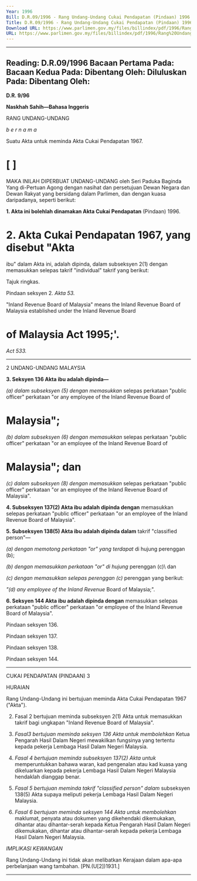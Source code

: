 ```yaml
---
Year: 1996
Bill: D.R.09/1996 - Rang Undang-Undang Cukai Pendapatan (Pindaan) 1996 (Lulus)
Title: D.R.09/1996 - Rang Undang-Undang Cukai Pendapatan (Pindaan) 1996 (Lulus)
Download URL: https://www.parlimen.gov.my/files/billindex/pdf/1996/Rang%20Undang-Undang%20DR%209.pdf
URL: https://www.parlimen.gov.my/files/billindex/pdf/1996/Rang%20Undang-Undang%20DR%209.pdf
---
```

---
Reading:
D.R.09/1996
Bacaan Pertama Pada:
Bacaan Kedua Pada:
Dibentang Oleh:
Diluluskan Pada:
Dibentang Oleh:
---

**D.R. 9/96**

**Naskhah Sahih—Bahasa Inggeris**

RANG UNDANG-UNDANG

_b e r n a m a_

Suatu Akta untuk meminda Akta Cukai Pendapatan
1967.

# [ ]

MAKA INILAH DIPERBUAT UNDANG-UNDANG
oleh Seri Paduka Baginda Yang di-Pertuan Agong dengan
nasihat dan persetujuan Dewan Negara dan Dewan Rakyat
yang bersidang dalam Parlimen, dan dengan kuasa
daripadanya, seperti berikut:

**1. Akta ini bolehlah dinamakan Akta Cukai Pendapatan**
(Pindaan) 1996.

# 2. Akta Cukai Pendapatan 1967, yang disebut "Akta
ibu" dalam Akta ini, adalah dipinda, dalam subseksyen
2(1) dengan memasukkan selepas takrif "individual" takrif
yang berikut:


Tajuk
ringkas.

Pindaan
seksyen 2.
_Akta 53._


"Inland Revenue Board of Malaysia" means
the Inland Revenue Board of Malaysia
established under the Inland Revenue Board
# of Malaysia Act 1995;'.


_Act 533._


-----

2 UNDANG-UNDANG MALAYSIA

**3. Seksyen 136 Akta ibu adalah dipinda—**

_(a) dalam subseksyen (5) dengan memasukkan_
selepas perkataan "public officer" perkataan "or
any employee of the Inland Revenue Board of
# Malaysia";

_(b) dalam subseksyen (6) dengan memasukkan_
selepas perkataan "public officer" perkataan "or
an employee of the Inland Revenue Board of
# Malaysia"; dan

_(c) dalam subseksyen (8) dengan memasukkan_
selepas perkataan "public officer" perkataan "or
an employee of the Inland Revenue Board of
Malaysia".

**4. Subseksyen 137(2) Akta ibu adalah dipinda dengan**
memasukkan selepas perkataan "public officer" perkataan
"or an employee of the Inland Revenue Board of Malaysia".

**5. Subseksyen 138(5) Akta ibu adalah dipinda dalam**
takrif "classified person"—

_(a) dengan memotong perkataan "or" yang terdapat_
di hujung perenggan (b);

_(b) dengan memasukkan perkataan "or" di hujung_
perenggan (c)\ dan

_(c) dengan memasukkan selepas perenggan (c)_
perenggan yang berikut:

_"(d) any employee of the Inland Revenue_
Board of Malaysia;".

**6. Seksyen 144 Akta ibu adalah dipinda dengan**
memasukkan selepas perkataan "public officer" perkataan
"or employee of the Inland Revenue Board of Malaysia".


Pindaan
seksyen 136.

Pindaan
seksyen 137.

Pindaan
seksyen 138.

Pindaan
seksyen 144.


-----

CUKAI PENDAPATAN (PINDAAN) 3

HURAIAN

Rang Undang-Undang ini bertujuan meminda Akta Cukai Pendapatan
1967 ("Akta").

2. Fasal 2 bertujuan meminda subseksyen 2(1) Akta untuk
memasukkan takrif bagi ungkapan "Inland Revenue Board of Malaysia".

3. _Fasal3 bertujuan meminda seksyen 136 Akta untuk membolehkan_
Ketua Pengarah Hasil Dalam Negeri mewakilkan fungsinya yang
tertentu kepada pekerja Lembaga Hasil Dalam Negeri Malaysia.

4. _Fasal 4 bertujuan meminda subseksyen 137(2) Akta untuk_
memperuntukkan bahawa waran, kad pengenalan atau kad kuasa
yang dikeluarkan kepada pekerja Lembaga Hasil Dalam Negeri
Malaysia hendaklah dianggap benar.

5. _Fasal 5 bertujuan meminda takrif "classified person" dalam_
subseksyen 138(5) Akta supaya meliputi pekerja Lembaga Hasil
Dalam Negeri Malaysia.

6. _Fasal 6 bertujuan meminda seksyen 144 Akta untuk membolehkan_
maklumat, penyata atau dokumen yang dikehendaki dikemukakan,
dihantar atau dihantar-serah kepada Ketua Pengarah Hasil Dalam
Negeri dikemukakan, dihantar atau dihantar-serah kepada pekerja
Lembaga Hasil Dalam Negeri Malaysia.

_IMPLIKASI_ _KEWANGAN_

Rang Undang-Undang ini tidak akan melibatkan Kerajaan dalam
apa-apa perbelanjaan wang tambahan. [PN.(U[2])1931.]


-----

